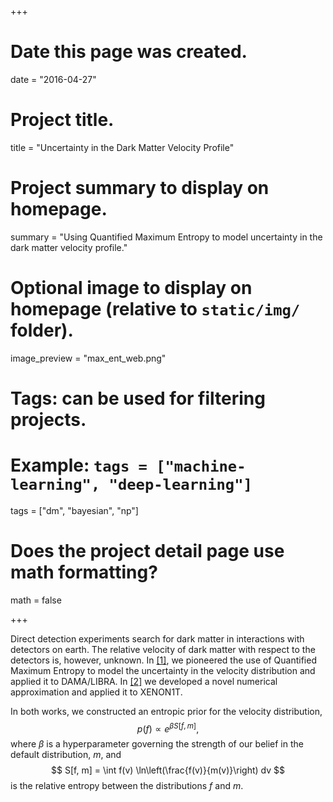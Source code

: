 +++
# Date this page was created.
date = "2016-04-27"

# Project title.
title = "Uncertainty in the Dark Matter Velocity Profile"

# Project summary to display on homepage.
summary = "Using Quantified Maximum Entropy to model uncertainty in the dark matter velocity profile."

# Optional image to display on homepage (relative to `static/img/` folder).
image_preview = "max_ent_web.png"

# Tags: can be used for filtering projects.
# Example: `tags = ["machine-learning", "deep-learning"]`
tags = ["dm", "bayesian", "np"]

# Does the project detail page use math formatting?
math = false

+++


Direct detection experiments search for dark matter in interactions with detectors on earth. The relative velocity of dark matter with respect to the detectors is,
however, unknown. In [[1]](/publication/max_ent_1), we pioneered the use of Quantified Maximum Entropy to model the uncertainty in the velocity distribution and applied it to DAMA/LIBRA. In [[2]](/publication/max_ent_1) we developed a novel numerical approximation and applied it to XENON1T.

In both works, we constructed an entropic prior for the velocity distribution,
$$
p(f) \propto e^{\beta S[f, m]},
$$
where $\beta$ is a hyperparameter governing the strength of our belief in the default distribution, $m$, and
$$
S[f, m] = \int f(v) \ln\left(\frac{f(v)}{m(v)}\right) dv
$$
is the relative entropy between the distributions $f$ and $m$.
